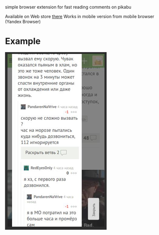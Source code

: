 simple browser extension for fast reading comments on pikabu

Available on Web store [there](https://chrome.google.com/webstore/detail/pikabu-quick-comments/jeieligeecopoknimimfdgngmdepooeh)
Works in mobile version from mobile browser (Yandex Browser)
    
Example
=========
<img src="1.jpg" />
